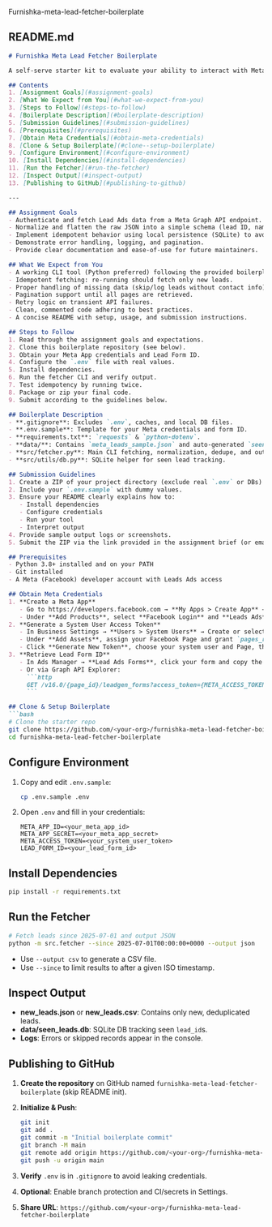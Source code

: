 Furnishka-meta-lead-fetcher-boilerplate


## README.md

````markdown
# Furnishka Meta Lead Fetcher Boilerplate

A self-serve starter kit to evaluate your ability to interact with Meta’s Graph API, parse lead data, and build a robust, idempotent CLI tool. This assignment mirrors real-world integrations you would build at Furnishka.

## Contents
1. [Assignment Goals](#assignment-goals)
2. [What We Expect from You](#what-we-expect-from-you)
3. [Steps to Follow](#steps-to-follow)
4. [Boilerplate Description](#boilerplate-description)
5. [Submission Guidelines](#submission-guidelines)
6. [Prerequisites](#prerequisites)
7. [Obtain Meta Credentials](#obtain-meta-credentials)
8. [Clone & Setup Boilerplate](#clone--setup-boilerplate)
9. [Configure Environment](#configure-environment)
10. [Install Dependencies](#install-dependencies)
11. [Run the Fetcher](#run-the-fetcher)
12. [Inspect Output](#inspect-output)
13. [Publishing to GitHub](#publishing-to-github)

---

## Assignment Goals
- Authenticate and fetch Lead Ads data from a Meta Graph API endpoint.
- Normalize and flatten the raw JSON into a simple schema (lead ID, name, email, phone, timestamp).
- Implement idempotent behavior using local persistence (SQLite) to avoid duplicates.
- Demonstrate error handling, logging, and pagination.
- Provide clear documentation and ease-of-use for future maintainers.

## What We Expect from You
- A working CLI tool (Python preferred) following the provided boilerplate.
- Idempotent fetching: re-running should fetch only new leads.
- Proper handling of missing data (skip/log leads without contact info).
- Pagination support until all pages are retrieved.
- Retry logic on transient API failures.
- Clean, commented code adhering to best practices.
- A concise README with setup, usage, and submission instructions.

## Steps to Follow
1. Read through the assignment goals and expectations.
2. Clone this boilerplate repository (see below).
3. Obtain your Meta App credentials and Lead Form ID.
4. Configure the `.env` file with real values.
5. Install dependencies.
6. Run the fetcher CLI and verify output.
7. Test idempotency by running twice.
8. Package or zip your final code.
9. Submit according to the guidelines below.

## Boilerplate Description
- **.gitignore**: Excludes `.env`, caches, and local DB files.
- **.env.sample**: Template for your Meta credentials and form ID.
- **requirements.txt**: `requests` & `python-dotenv`.
- **data/**: Contains `meta_leads_sample.json` and auto-generated `seen_leads.db`.
- **src/fetcher.py**: Main CLI fetching, normalization, dedupe, and output logic.
- **src/utils/db.py**: SQLite helper for seen lead tracking.

## Submission Guidelines
1. Create a ZIP of your project directory (exclude real `.env` or DBs).
2. Include your `.env.sample` with dummy values.
3. Ensure your README clearly explains how to:
   - Install dependencies
   - Configure credentials
   - Run your tool
   - Interpret output
4. Provide sample output logs or screenshots.
5. Submit the ZIP via the link provided in the assignment brief (or email to our hiring address).

## Prerequisites
- Python 3.8+ installed and on your PATH
- Git installed
- A Meta (Facebook) developer account with Leads Ads access

## Obtain Meta Credentials
1. **Create a Meta App**
   - Go to https://developers.facebook.com → **My Apps > Create App** → Choose **Business** → Next.
   - Under **Add Products**, select **Facebook Login** and **Leads Ads**, then **Set Up**.
2. **Generate a System User Access Token**
   - In Business Settings → **Users > System Users** → Create or select a system user.
   - Under **Add Assets**, assign your Facebook Page and grant `pages_read_user_content` & `leads_retrieval`.
   - Click **Generate New Token**, choose your system user and Page, then copy the long-lived token.
3. **Retrieve Lead Form ID**
   - In Ads Manager → **Lead Ads Forms**, click your form and copy the Form ID from the URL.
   - Or via Graph API Explorer:
     ```http
     GET /v16.0/{page_id}/leadgen_forms?access_token={META_ACCESS_TOKEN}
     ```

## Clone & Setup Boilerplate
```bash
# Clone the starter repo
git clone https://github.com/<your-org>/furnishka-meta-lead-fetcher-boilerplate.git
cd furnishka-meta-lead-fetcher-boilerplate
````

## Configure Environment

1. Copy and edit `.env.sample`:

   ```bash
   cp .env.sample .env
   ```
2. Open `.env` and fill in your credentials:

   ```dotenv
   META_APP_ID=<your_meta_app_id>
   META_APP_SECRET=<your_meta_app_secret>
   META_ACCESS_TOKEN=<your_system_user_token>
   LEAD_FORM_ID=<your_lead_form_id>
   ```

## Install Dependencies

```bash
pip install -r requirements.txt
```

## Run the Fetcher

```bash
# Fetch leads since 2025-07-01 and output JSON
python -m src.fetcher --since 2025-07-01T00:00:00+0000 --output json
```

* Use `--output csv` to generate a CSV file.
* Use `--since` to limit results to after a given ISO timestamp.

## Inspect Output

* **new\_leads.json** or **new\_leads.csv**: Contains only new, deduplicated leads.
* **data/seen\_leads.db**: SQLite DB tracking seen `lead_id`s.
* **Logs**: Errors or skipped records appear in the console.

## Publishing to GitHub

1. **Create the repository** on GitHub named `furnishka-meta-lead-fetcher-boilerplate` (skip README init).
2. **Initialize & Push**:

   ```bash
   git init
   git add .
   git commit -m "Initial boilerplate commit"
   git branch -M main
   git remote add origin https://github.com/<your-org>/furnishka-meta-lead-fetcher-boilerplate.git
   git push -u origin main
   ```
3. **Verify** `.env` is in `.gitignore` to avoid leaking credentials.
4. **Optional**: Enable branch protection and CI/secrets in Settings.
5. **Share URL**: `https://github.com/<your-org>/furnishka-meta-lead-fetcher-boilerplate`

```
```
